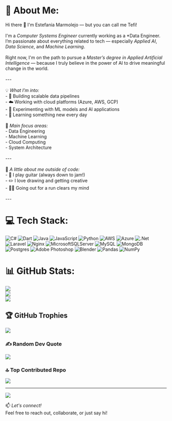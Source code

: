 # 💫 About Me:
Hi there 👋 I'm Estefania Marmolejo — but you can call me Tefi!<br><br>I'm a *Computer Systems Engineer* currently working as a *Data Engineer. I’m passionate about everything related to tech — especially *Applied AI*, *Data Science*, and *Machine Learning*.<br><br>Right now, I'm on the path to pursue a *Master’s degree in Applied Artificial Intelligence* — because I truly believe in the power of AI to drive meaningful change in the world.<br><br>---<br><br>💡 *What I’m into:*<br>- 🔧 Building scalable data pipelines<br>- ☁️ Working with cloud platforms (Azure, AWS, GCP)<br>- 🤖 Experimenting with ML models and AI applications<br>- 🧠 Learning something new every day<br><br>🎯 *Main focus areas:*<br>- Data Engineering<br>- Machine Learning<br>- Cloud Computing<br>- System Architecture<br><br>---<br><br>🎨 *A little about me outside of code:*<br>- 🎸 I play guitar (always down to jam!)<br>- ✏️ I love drawing and getting creative<br>- 🏃‍♀️ Going out for a run clears my mind<br><br>---<br>

# 💻 Tech Stack:
![C#](https://img.shields.io/badge/c%23-%23239120.svg?style=for-the-badge&logo=csharp&logoColor=white) ![Dart](https://img.shields.io/badge/dart-%230175C2.svg?style=for-the-badge&logo=dart&logoColor=white) ![Java](https://img.shields.io/badge/java-%23ED8B00.svg?style=for-the-badge&logo=openjdk&logoColor=white) ![JavaScript](https://img.shields.io/badge/javascript-%23323330.svg?style=for-the-badge&logo=javascript&logoColor=%23F7DF1E) ![Python](https://img.shields.io/badge/python-3670A0?style=for-the-badge&logo=python&logoColor=ffdd54) ![AWS](https://img.shields.io/badge/AWS-%23FF9900.svg?style=for-the-badge&logo=amazon-aws&logoColor=white) ![Azure](https://img.shields.io/badge/azure-%230072C6.svg?style=for-the-badge&logo=microsoftazure&logoColor=white) ![.Net](https://img.shields.io/badge/.NET-5C2D91?style=for-the-badge&logo=.net&logoColor=white) ![Laravel](https://img.shields.io/badge/laravel-%23FF2D20.svg?style=for-the-badge&logo=laravel&logoColor=white) ![Nginx](https://img.shields.io/badge/nginx-%23009639.svg?style=for-the-badge&logo=nginx&logoColor=white) ![MicrosoftSQLServer](https://img.shields.io/badge/Microsoft%20SQL%20Server-CC2927?style=for-the-badge&logo=microsoft%20sql%20server&logoColor=white) ![MySQL](https://img.shields.io/badge/mysql-4479A1.svg?style=for-the-badge&logo=mysql&logoColor=white) ![MongoDB](https://img.shields.io/badge/MongoDB-%234ea94b.svg?style=for-the-badge&logo=mongodb&logoColor=white) ![Postgres](https://img.shields.io/badge/postgres-%23316192.svg?style=for-the-badge&logo=postgresql&logoColor=white) ![Adobe Photoshop](https://img.shields.io/badge/adobe%20photoshop-%2331A8FF.svg?style=for-the-badge&logo=adobe%20photoshop&logoColor=white) ![Blender](https://img.shields.io/badge/blender-%23F5792A.svg?style=for-the-badge&logo=blender&logoColor=white) ![Pandas](https://img.shields.io/badge/pandas-%23150458.svg?style=for-the-badge&logo=pandas&logoColor=white) ![NumPy](https://img.shields.io/badge/numpy-%23013243.svg?style=for-the-badge&logo=numpy&logoColor=white)

# 📊 GitHub Stats:
![](https://github-readme-stats.vercel.app/api?username=estefaniams-han&theme=tokyonight&hide_border=true&include_all_commits=false&count_private=false)<br/>
![](https://nirzak-streak-stats.vercel.app/?user=estefaniams-han&theme=tokyonight&hide_border=true)<br/>
![](https://github-readme-stats.vercel.app/api/top-langs/?username=estefaniams-han&theme=tokyonight&hide_border=true&include_all_commits=false&count_private=false&layout=compact)

## 🏆 GitHub Trophies
![](https://github-profile-trophy.vercel.app/?username=estefaniams-han&theme=tokyonight&no-frame=true&no-bg=true&margin-w=4)

### ✍️ Random Dev Quote
![](https://quotes-github-readme.vercel.app/api?type=horizontal&theme=tokyonight)

### 🔝 Top Contributed Repo
![](https://github-contributor-stats.vercel.app/api?username=estefaniams-han&limit=5&theme=tokyonight&combine_all_yearly_contributions=true)

---
[![](https://visitcount.itsvg.in/api?id=estefaniams-han&icon=1&color=1)](https://visitcount.itsvg.in)

📫 *Let's connect!*<br>Feel free to reach out, collaborate, or just say hi!


<!-- Proudly created with GPRM ( https://gprm.itsvg.in ) -->
